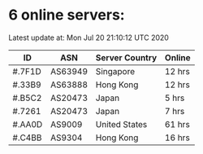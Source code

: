 # 6 online servers:

Latest update at: Mon Jul 20 21:10:12 UTC 2020

| ID | ASN | Server Country | Online |
| -- | --- | -------------- | ------ |
| #.7F1D | AS63949 | Singapore | 12 hrs |
| #.33B9 | AS63888 | Hong Kong | 12 hrs |
| #.B5C2 | AS20473 | Japan | 5 hrs |
| #.7261 | AS20473 | Japan | 7 hrs |
| #.AA0D | AS9009 | United States | 61 hrs |
| #.C4BB | AS9304 | Hong Kong | 16 hrs |

